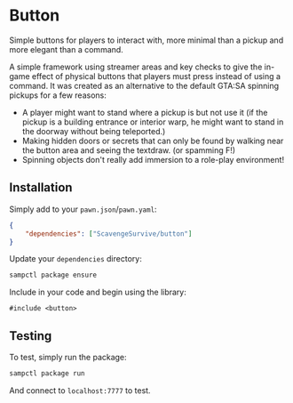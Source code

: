 # Button

Simple buttons for players to interact with, more minimal than a pickup and more elegant than a command.

A simple framework using streamer areas and key checks to give the in-game effect of physical buttons that players must press instead of using a command. It was created as an alternative to the default GTA:SA spinning pickups for a few reasons:

* A player might want to stand where a pickup is but not use it (if the pickup is a building entrance or interior warp, he might want to stand in the doorway without being teleported.)
* Making hidden doors or secrets that can only be found by walking near the button area and seeing the textdraw. (or spamming F!)
* Spinning objects don't really add immersion to a role-play environment!

## Installation

Simply add to your `pawn.json`/`pawn.yaml`:

```json
{
    "dependencies": ["ScavengeSurvive/button"]
}
```

Update your `dependencies` directory:

```bash
sampctl package ensure
```

Include in your code and begin using the library:

```pawn
#include <button>
```

## Testing

To test, simply run the package:

```bash
sampctl package run
```

And connect to `localhost:7777` to test.
